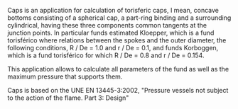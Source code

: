 Caps is an application for calculation of torisferic caps, I mean, concave bottoms consisting of a spherical cap, a part-ring binding and a surrounding cylindrical, having these three components common tangents at the junction points.
In particular funds estimated Kloepper, which is a fund torisférico where relations between the spokes and the outer diameter, the following conditions, R / De = 1.0 and r / De = 0.1, and funds Korboggen, which is a fund torisférico for which R / De = 0.8 and r / De = 0.154.

This application allows to calculate all parameters of the fund as well as the maximum pressure that supports them.

Caps is based on the UNE EN 13445-3:2002, "Pressure vessels not subject to the action of the flame. Part 3: Design"